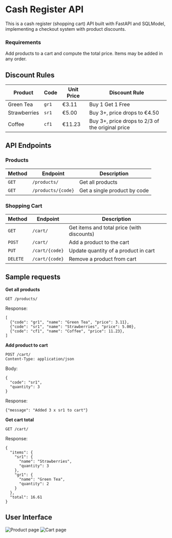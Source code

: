# Cash Register API

This is a cash register (shopping cart) API built with FastAPI and SQLModel, implementing a checkout system with product discounts.

### Requirements
Add products to a cart and compute the total price. Items may be added in any order.

## Discount Rules

| Product  | Code | Unit Price | Discount Rule | 
| ------------- | ------------- | ------------- | ------------- |
| Green Tea  | `gr1`  | €3.11 | Buy 1 Get 1 Free |
| Strawberries  | `sr1`  | €5.00 | Buy 3+, price drops to €4.50 |
| Coffee | `cf1`  | €11.23 | Buy 3+, price drops to 2/3 of the original price |

## API Endpoints

### Products

| Method  | Endpoint | Description | 
| ------------- | ------------- | ------------- |
| `GET`  | `/products/`  | Get all products  |
| `GET`  | `/products/{code}`  | Get a single product by code |

### Shopping Cart

| Method  | Endpoint | Description | 
| ------------- | ------------- | ------------- |
| `GET`  | `/cart/`  | Get items and total price (with discounts)  |
| `POST`  | `/cart/`  | Add a product to the cart |
| `PUT`  | `/cart/{code}` | Update quantity of a product in cart |
| `DELETE`  | `/cart/{code}` | Remove a product from cart |

## Sample requests

**Get all products**
```
GET /products/
```
Response:
```
[
  {"code": "gr1", "name": "Green Tea", "price": 3.11},
  {"code": "sr1", "name": "Strawberries", "price": 5.00},
  {"code": "cf1", "name": "Coffee", "price": 11.23},
]
```

**Add product to cart**
```
POST /cart/
Content-Type: application/json
```
Body:
```
{
  "code": "sr1",
  "quantity": 3
}
```
Response:
```
{"message": "Added 3 x sr1 to cart"}
```

**Get cart total**
```
GET /cart/
```
Response:
```
{
  "items": {
    "sr1": {
      "name": "Strawberries",
      "quantity": 3
    },
    "gr1": {
      "name": "Green Tea",
      "quantity": 2
    }
  },
  "total": 16.61
}
```

## User Interface

![Product page](https://github.com/user-attachments/assets/af470ec4-3cb1-493e-9878-208349431d59)
![Cart page](https://github.com/user-attachments/assets/f4b64bbf-f458-40ac-8b14-24f3ff0901a3)
